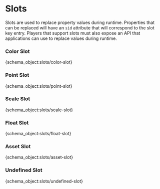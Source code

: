 # Slots

Slots are used to replace property values during runtime. Properties that can be replaced will have an `sid` attribute that will correspond to the slot key entry. Players that support slots must also expose an API that applications can use to replace values during runtime.

<h3 id="color-slot">Color Slot</h3>

{schema_object:slots/color-slot}

<h3 id="point-slot">Point Slot</h3>

{schema_object:slots/point-slot}

<h3 id="scale-slot">Scale Slot</h3>

{schema_object:slots/scale-slot}

<h3 id="float-slot">Float Slot</h3>

{schema_object:slots/float-slot}

<h3 id="asset-slot">Asset Slot</h3>

{schema_object:slots/asset-slot}

<h3 id="undefined-slot">Undefined Slot</h3>

{schema_object:slots/undefined-slot}
